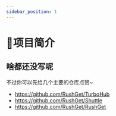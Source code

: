 ```yaml
---
sidebar_position: 1
---
```


# 🐤项目简介

## 啥都还没写呢

不过你可以先给几个主要的仓库点赞~

- <https://github.com/RushGet/TurboHub>
- <https://github.com/RushGet/Shuttle>
- <https://github.com/RushGet/RushGet>
